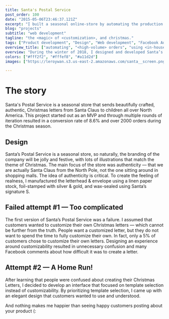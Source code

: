 ```yaml
---
title: Santa's Postal Service
post_order: 100
date: "2015-05-06T23:46:37.121Z"
excerpt: "I built a seasonal online-store by automating the production of personalized printed letters to handle high order volume as a one-man-show — over 2500 happy children have received their custom letter from Santa Claus last Christmas season."
blog: "projects"
subtitle: "web development"
tagline: "the <magic> of <customization>, and christmas."
tags: ["Product development", "Design", "Web development", "Facebook Ads", "Shopify"]
overview_title: ["automating", "<high-volume> orders", "using <in-house>", "<customization> software"]
overview: "During the winter of 2018, I designed and developed Santa’s Postal Service, an online store that sells fully customizable Christmas letters written, stamped, and wax-sealed by Santa Claus. This project is currently on its third iteration and over 2500 happy children have received their own personal letters from the North Pole. This online store was made possible using various automation software that I had developed to generate digital files of the letter once an order has been placed in the storefront."
colors: ["#fff2f2", "#fffef8", "#a11d2d"]
images: ["https://leroywan.s3.us-east-2.amazonaws.com/santa__screen.png", "https://leroywan.s3.us-east-2.amazonaws.com/santa__screen.png"]

---
```


# The story
Santa's Postal Service is a seasonal store that sends beautifully crafted, authentic, Christmas letters from Santa Claus to children all over North America. This project started out as an MVP and through multiple rounds of iteration resulted in a conversion rate of 8.6% and over 2000 orders during the Christmas season. 

## Design
Santa’s Postal Service is a seasonal store, so naturally, the branding of the company will be jolly and festive, with lots of illustrations that match the theme of Christmas. The main focus of the store was authenticity ⁠— that we are actually Santa Claus from the North Pole, not the one sitting around in shopping malls. The idea of authenticity is critical. To create the feeling of realness, I manufactured the letterhead & envelope using a linen paper stock, foil-stamped with silver & gold, and wax-sealed using Santa’s signature S. 

## Failed attempt #1 — Too complicated
The first version of Santa’s Postal Service was a failure. I assumed that customers wanted to customize their own Christmas letters — which cannot be further from the truth. People want a customized letter, but they do not want to spend the time to fully customize their own. In fact, only a 5% of customers chose to customize their own letters. Designing an experience around customizability resulted in unnecessary confusion and many Facebook comments about how difficult it was to create a letter. 

## Attempt #2 — A Home Run!
After learning that people were confused about creating their Christmas Letters, I decided to develop an interface that focused on template selection instead of customizability. By prioritizing template selection, I came up with an elegant design that customers wanted to use and understood. 

And nothing makes me happier than seeing happy customers posting about your product (: